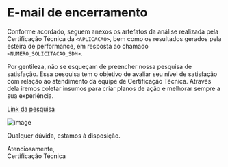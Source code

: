 # E-mail de encerramento

Conforme acordado, seguem anexos os artefatos da análise realizada pela Certificação Técnica da `<APLICACAO>`, bem como os resultados gerados pela esteira de performance, em resposta ao chamado `<NUMERO_SOLICITACAO_SDM>`.

Por gentileza, não se esqueçam de preencher nossa pesquisa de satisfação. Essa pesquisa tem o objetivo de avaliar seu nível de satisfação com relação ao atendimento da equipe de Certificação Técnica. Através dela iremos coletar insumos para
criar planos de ação e melhorar sempre a sua experiência.

[Link da pesquisa](https://forms.office.com/Pages/ResponsePage.aspx?id=f3ThtH_6mUixCTY_cK-bTLTQQu61_t5Nt9u0IleidwpURVZJR1Y5NUVGVVJCTDJVRTlKTk1RNjAwTi4u)

![image](https://user-images.githubusercontent.com/34484104/112038017-1eb08a80-8b21-11eb-938a-dfa3b24245ac.png)

Qualquer dúvida, estamos à disposição.<br />

Atenciosamente,<br />
Certificação Técnica
